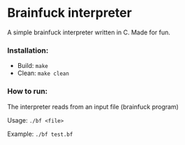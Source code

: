 # Brainfuck interpreter

A simple brainfuck interpreter written in C. Made for fun.

### Installation:
* Build: ``make``
* Clean: ``make clean``

### How to run:
The interpreter reads from an input file (brainfuck program)

Usage: ``./bf <file>``

Example: ``./bf test.bf``
